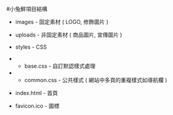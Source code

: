 #小兔鮮項目結構

- images - 固定素材 ( LOGO, 修飾圖片 )

- uploads - 非固定素材 ( 商品圖片, 宣傳圖片 )

- styles - CSS
- - base.css - 自訂默認樣式處理
- - common.css - 公共樣式 ( 網站中多頁的重複樣式如導航欄 )

- index.html - 首頁
- favicon.ico - 圖標
